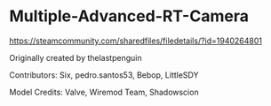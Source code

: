 # Multiple-Advanced-RT-Camera
https://steamcommunity.com/sharedfiles/filedetails/?id=1940264801

Originally created by thelastpenguin

Contributors: Six, pedro.santos53, Bebop, LittleSDY

Model Credits: Valve, Wiremod Team, Shadowscion
